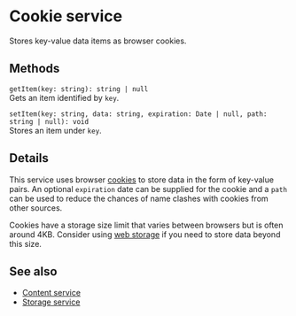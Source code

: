 # Cookie service

Stores key-value data items as browser cookies.

## Methods

`getItem(key: string): string | null` <br/>
Gets an item identified by `key`.

` setItem(key: string, data: string, expiration: Date | null, path: string | null): void ` <br/>
Stores an item under `key`.

## Details

This service uses browser [cookies](https://en.wikipedia.org/wiki/HTTP_cookie)
to store data in the form of key-value pairs. An optional `expiration` date can be
supplied for the cookie and a `path` can be used to reduce the chances of name
clashes with cookies from other sources.

Cookies have a storage size limit that varies between browsers but is often around
4KB. Consider using [web storage](storage.service.md) if you need to store data
beyond this size.

<!-- Don't edit the See also section. Edit seeAlsoGraph.json and run config/generateSeeAlso.js -->
<!-- seealso start -->
## See also

- [Content service](content.service.md)
- [Storage service](storage.service.md)
<!-- seealso end -->